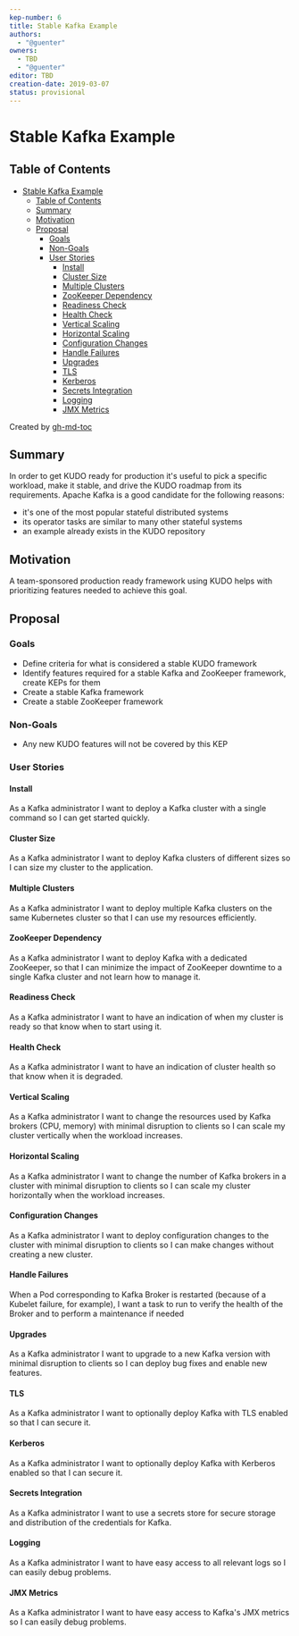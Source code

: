 ```yaml
---
kep-number: 6
title: Stable Kafka Example
authors:
  - "@guenter"
owners:
  - TBD
  - "@guenter"
editor: TBD
creation-date: 2019-03-07
status: provisional
---
```


# Stable Kafka Example

## Table of Contents

* [Stable Kafka Example](#stable-kafka-example)
  * [Table of Contents](#table-of-contents)
  * [Summary](#summary)
  * [Motivation](#motivation)
  * [Proposal](#proposal)
      * [Goals](#goals)
      * [Non-Goals](#non-goals)
      * [User Stories](#user-stories)
        * [Install](#install)
        * [Cluster Size](#cluster-size)
        * [Multiple Clusters](#multiple-clusters)
        * [ZooKeeper Dependency](#zookeeper-dependency)
        * [Readiness Check](#readiness-check)
        * [Health Check](#health-check)
        * [Vertical Scaling](#vertical-scaling)
        * [Horizontal Scaling](#horizontal-scaling)
        * [Configuration Changes](#configuration-changes)
        * [Handle Failures](#handle-failures)
        * [Upgrades](#upgrades)
        * [TLS](#tls)
        * [Kerberos](#kerberos)
        * [Secrets Integration](#secrets-integration)
        * [Logging](#logging)
        * [JMX Metrics](#jmx-metrics)

Created by [gh-md-toc](https://github.com/ekalinin/github-markdown-toc)

## Summary

In order to get KUDO ready for production it's useful to pick a specific workload, make it stable, and drive the KUDO roadmap from its requirements. Apache Kafka is a good candidate for the following reasons:

* it's one of the most popular stateful distributed systems
* its operator tasks are similar to many other stateful systems
* an example already exists in the KUDO repository

## Motivation

A team-sponsored production ready framework using KUDO helps with prioritizing features needed to achieve this goal.

## Proposal

### Goals

* Define criteria for what is considered a stable KUDO framework
* Identify features required for a stable Kafka and ZooKeeper framework, create KEPs for them
* Create a stable Kafka framework
* Create a stable ZooKeeper framework

### Non-Goals

* Any new KUDO features will not be covered by this KEP

### User Stories

#### Install

As a Kafka administrator I want to deploy a Kafka cluster with a single command so I can get started quickly.

#### Cluster Size

As a Kafka administrator I want to deploy Kafka clusters of different sizes so I can size my cluster to the application.

#### Multiple Clusters

As a Kafka administrator I want to deploy multiple Kafka clusters on the same Kubernetes cluster so that I can use my resources efficiently.

#### ZooKeeper Dependency

As a Kafka administrator I want to deploy Kafka with a dedicated ZooKeeper, so that I can minimize the impact of ZooKeeper downtime to a single Kafka cluster and not learn how to manage it.

#### Readiness Check

As a Kafka administrator I want to have an indication of when my cluster is ready so that know when to start using it.

#### Health Check

As a Kafka administrator I want to have an indication of cluster health so that know when it is degraded.

#### Vertical Scaling

As a Kafka administrator I want to change the resources used by Kafka brokers (CPU, memory) with minimal disruption to clients so I can scale my cluster vertically when the workload increases.

#### Horizontal Scaling

As a Kafka administrator I want to change the number of Kafka brokers in a cluster with minimal disruption to clients so I can scale my cluster horizontally when the workload increases.

#### Configuration Changes

As a Kafka administrator I want to deploy configuration changes to the cluster with minimal disruption to clients so I can make changes without creating a new cluster.

#### Handle Failures

When a Pod corresponding to Kafka Broker is restarted (because of a Kubelet failure, for example), I want a task to run to verify the health of the Broker and to perform a maintenance if needed

#### Upgrades

As a Kafka administrator I want to upgrade to a new Kafka version with minimal disruption to clients so I can deploy bug fixes and enable new features.

#### TLS

As a Kafka administrator I want to optionally deploy Kafka with TLS enabled so that I can secure it.

#### Kerberos

As a Kafka administrator I want to optionally deploy Kafka with Kerberos enabled so that I can secure it.

#### Secrets Integration

As a Kafka administrator I want to use a secrets store for secure storage and distribution of the credentials for Kafka.

#### Logging

As a Kafka administrator I want to have easy access to all relevant logs so I can easily debug problems.

#### JMX Metrics

As a Kafka administrator I want to have easy access to Kafka's JMX metrics so I can easily debug problems.
